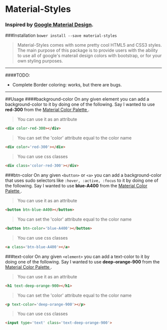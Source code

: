 

Material-Styles
===============

### Inspired by [Google Material Design](http://www.google.com/design/spec/style/color.html).

###Installation
`bower install --save material-styles`

> Material-Styles comes with some pretty cool HTML5 and CSS3 styles.
The main purpose of this package is to provide users with the ability to use all of google's materail design colors with bootstrap, or for your own styling purposes.

----------

####TODO: 
- Complete Border coloring: works, but there are bugs.

----------

##Usage
####background-color
On any given element you can add a background-color to it by doing one of the following.
Say I wanted to use **red-300** from the [Material Color Palette ](http://www.google.com/design/spec/style/color.html).

>You can use it as an attribute

```html
<div color-red-300></div>
```
 
>You can set the 'color' attribute equal to the color name

```html
<div color='red-300'></div> 
```
 
>You can use css classes

```html
<div class='color-red-300'></div> 
```

###btn-color
On any given `<button>` or `<a>` you can add a background-color that uses sudo selectors like 
`:hover, :active, :focus` to it by doing one of the following.
Say I wanted to use **blue-A400** from the [Material Color Palette ](http://www.google.com/design/spec/style/color.html).

>You can use it as an attribute

```html
<button btn-blue-A400></button>
```
 
>You can set the 'color' attribute equal to the color name

```html
<button btn-color='blue-A400'></button> 
```
 
>You can use css classes

```html
<a class='btn-blue-A400'></a>
```

###text-color
On any given `<element>`  you can add a text-color to it by doing one of the following.
Say I wanted to use **deep-orange-900** from the [Material Color Palette ](http://www.google.com/design/spec/style/color.html).

>You can use it as an attribute

```html
<h1 text-deep-orange-900></h1>
```
 
>You can set the 'color' attribute equal to the color name

```html
<p text-color='deep-orange-900'></p> 
```
 
>You can use css classes

```html
<input type='text' class='text-deep-orange-900'>
```
